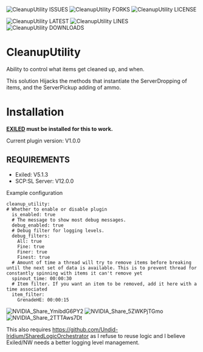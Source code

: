 

![CleanupUtility ISSUES](https://img.shields.io/github/issues/Undid-Iridium/CleanupUtility)
![CleanupUtility FORKS](https://img.shields.io/github/forks/Undid-Iridium/CleanupUtility)
![CleanupUtility LICENSE](https://img.shields.io/github/license/Undid-Iridium/CleanupUtility)


![CleanupUtility LATEST](https://img.shields.io/github/v/release/Undid-Iridium/CleanupUtility?include_prereleases&style=flat-square)
![CleanupUtility LINES](https://img.shields.io/tokei/lines/github/Undid-Iridium/CleanupUtility)
![CleanupUtility DOWNLOADS](https://img.shields.io/github/downloads/Undid-Iridium/CleanupUtility/total?style=flat-square)


# CleanupUtility

Ability to control what items get cleaned up, and when.

This solution Hijacks the methods that instantiate the ServerDropping of items, and the ServerPickup adding of ammo. 


# Installation

**[EXILED](https://github.com/galaxy119/EXILED) must be installed for this to work.**

Current plugin version: V1.0.0

## REQUIREMENTS
* Exiled: V5.1.3
* SCP:SL Server: V12.0.0


Example configuration
```
cleanup_utility:
# Whether to enable or disable plugin
  is_enabled: true
  # The message to show most debug messages.
  debug_enabled: true
  # Debug filter for logging levels.
  debug_filters:
    All: true
    Fine: true
    Finer: true
    Finest: true
  # Amount of time a thread will try to remove items before breaking until the next set of data is available. This is to prevent thread for constantly spinning with items it can't remove yet
  spinout_time: 00:00:30
  # Item filter. If you want an item to be removed, add it here with a time associated
  item_filter:
    GrenadeHE: 00:00:15
 ```
 
![NVIDIA_Share_YmibdG6PY2](https://user-images.githubusercontent.com/24619207/163738277-e2a80193-5ae2-497e-99fd-181468e7742f.png)
![NVIDIA_Share_5ZWKPjTGmo](https://user-images.githubusercontent.com/24619207/163738279-76834f94-42ee-4bc6-845a-6eca3a60d577.png)
![NVIDIA_Share_2TTTAws7Dt](https://user-images.githubusercontent.com/24619207/163738278-5dc8afe0-9dbe-4e02-92ca-c9056e57c369.png)

This also requires https://github.com/Undid-Iridium/SharedLogicOrchestrator as I refuse to reuse logic and I believe Exiled/NW needs a better logging level management. 
